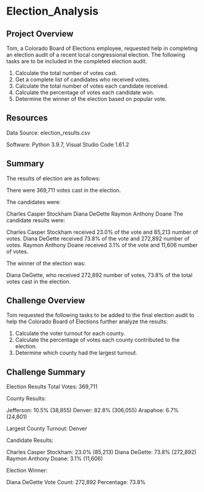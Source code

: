 # Election_Analysis

## Project Overview
Tom, a Colorado Board of Elections employee, requested help in completing an election audit of a recent local congressional election. The following tasks are to be included in the completed election audit.

1. Calculate the total number of votes cast. 
2. Get a complete list of candidates who received votes. 
3. Calculate the total number of votes each candidate received. 
4. Calculate the percentage of votes each candidate won. 
5. Determine the winner of the election based on popular vote. 

## Resources
Data Source: election_results.csv

Software: Python 3.9.7, Visual Studio Code 1.61.2

## Summary
The results of election are as follows:

There were 369,711 votes cast in the election.

The candidates were:

Charles Casper Stockham
Diana DeGette
Raymon Anthony Doane
The candidate results were:

Charles Casper Stockham received 23.0% of the vote and 85,213 number of votes.
Diana DeGette received 73.8% of the vote and 272,892 number of votes.
Raymon Anthony Doane received 3.1% of the vote and 11,606 number of votes.

The winner of the election was:

Diana DeGette, who received 272,892 number of votes, 73.8% of the total votes cast in the election.

## Challenge Overview
Tom requested the following tasks to be added to the final election audit to help the Colorado Board of Elections further analyze the results:

1. Calculate the voter turnout for each county.
2. Calculate the percentage of votes each county contributed to the election.
3. Determine which county had the largest turnout.

## Challenge Summary
Election Results
Total Votes: 369,711

County Results:

Jefferson: 10.5% (38,855)
Denver: 82.8% (306,055)
Arapahoe: 6.7% (24,801)

Largest County Turnout: Denver

Candidate Results:

Charles Casper Stockham: 23.0% (85,213)
Diana DeGette: 73.8% (272,892)
Raymon Anthony Doane: 3.1% (11,606)

Election Winner:

Diana DeGette
Vote Count: 272,892
Percentage: 73.8%
